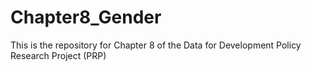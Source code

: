 # Chapter8_Gender
This is the repository for Chapter 8 of the Data for Development Policy Research Project (PRP) 
